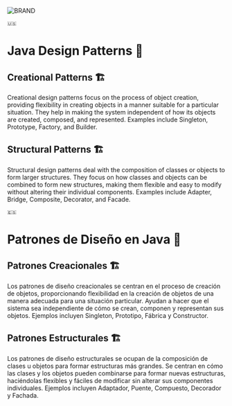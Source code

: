 ![BRAND](https://github.com/jsuarez1994/design-patterns-java/assets/37440029/dc0e9fe2-913b-4782-b07f-0266ae9e232f)



```
🇺🇸
```


# Java Design Patterns 🧩

## Creational Patterns 🏗️

Creational design patterns focus on the process of object creation, providing flexibility in creating objects in a manner suitable for a particular situation. They help in making the system independent of how its objects are created, composed, and represented. Examples include Singleton, Prototype, Factory, and Builder.

## Structural Patterns 🏗️

Structural design patterns deal with the composition of classes or objects to form larger structures. They focus on how classes and objects can be combined to form new structures, making them flexible and easy to modify without altering their individual components. Examples include Adapter, Bridge, Composite, Decorator, and Facade.

```
🇪🇸
```


# Patrones de Diseño en Java 🧩

## Patrones Creacionales 🏗️

Los patrones de diseño creacionales se centran en el proceso de creación de objetos, proporcionando flexibilidad en la creación de objetos de una manera adecuada para una situación particular. Ayudan a hacer que el sistema sea independiente de cómo se crean, componen y representan sus objetos. Ejemplos incluyen Singleton, Prototipo, Fábrica y Constructor.

## Patrones Estructurales 🏗️

Los patrones de diseño estructurales se ocupan de la composición de clases u objetos para formar estructuras más grandes. Se centran en cómo las clases y los objetos pueden combinarse para formar nuevas estructuras, haciéndolas flexibles y fáciles de modificar sin alterar sus componentes individuales. Ejemplos incluyen Adaptador, Puente, Compuesto, Decorador y Fachada.
